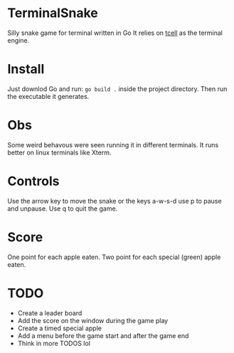 # TerminalSnake
Silly snake game for terminal written in Go
It relies on [tcell](https://github.com/gdamore/tcell) as the terminal engine.

# Install
Just downlod Go and run: `go build .` inside the project directory. Then run the executable it generates.

# Obs
Some weird behavous were seen running it in different terminals. It runs better on linux terminals like Xterm.

# Controls
Use the arrow key to move the snake or the keys a-w-s-d
use p to pause and unpause. Use q to quit the game.
# Score
One point for each apple eaten. Two point for each special (green) apple eaten.

# TODO
- Create a leader board
- Add the score on the window during the game play
- Create a timed special apple
- Add a menu before the game start and after the game end
- Think in more TODOS lol

